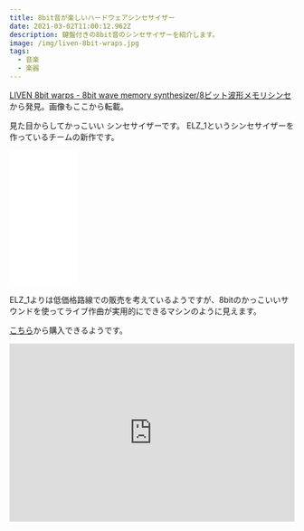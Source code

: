```yaml
---
title: 8bit音が楽しいハードウェアシンセサイザー
date: 2021-03-02T11:00:12.962Z
description: 鍵盤付きの8bit音のシンセサイザーを紹介します。
image: /img/liven-8bit-wraps.jpg
tags:
  - 音楽
  - 楽器
---
```

[LIVEN 8bit warps - 8bit wave memory synthesizer/8ビット波形メモリシンセ](https://www.kickstarter.com/projects/sonicware/liven-8bit-warps-8bit-wave-memory-synthesizer-8)から発見。画像もここから転載。

見た目からしてかっこいい シンセサイザーです。
ELZ_1というシンセサイザーを作っているチームの新作です。

<iframe style="width:120px;height:240px;" marginwidth="0" marginheight="0" scrolling="no" frameborder="0" src="//rcm-fe.amazon-adsystem.com/e/cm?lt1=_blank&bc1=000000&IS2=1&bg1=FFFFFF&fc1=000000&lc1=0000FF&t=inajob-22&language=ja_JP&o=9&p=8&l=as4&m=amazon&f=ifr&ref=as_ss_li_til&asins=B07Q273B71&linkId=c5f9feff4cb49b90ec7c50ec67010ccf"></iframe>

ELZ_1よりは低価格路線での販売を考えているようですが、8bitのかっこいいサウンドを使ってライブ作曲が実用的にできるマシンのように見えます。

[こちら](https://ja.sonicware.jp/products/liven-8bit-warps)から購入できるようです。

<iframe width="100%" height="315" src="https://www.youtube.com/embed/ohU9rHj0IFc" frameborder="0" allow="accelerometer; autoplay; clipboard-write; encrypted-media; gyroscope; picture-in-picture" allowfullscreen></iframe>
